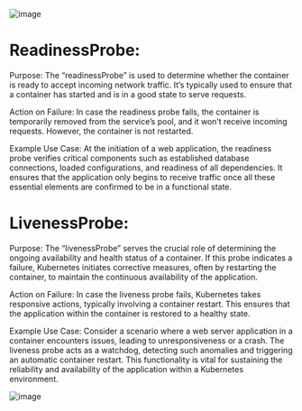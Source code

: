 ![image](https://github.com/user-attachments/assets/4fa76cf8-e668-4e2b-b5a0-6b03b7923e44)

# ReadinessProbe:
Purpose:
The “readinessProbe” is used to determine whether the container is ready to accept incoming network traffic. 
It’s typically used to ensure that a container has started and is in a good state to serve requests.

Action on Failure:
In case the readiness probe fails, the container is temporarily removed from the service’s pool, and it won’t receive incoming requests. However, the container is not restarted.

Example Use Case:
At the initiation of a web application, the readiness probe verifies critical components such as established database connections, loaded configurations, and readiness of all dependencies. It ensures that the application only begins to receive traffic once all these essential elements are confirmed to be in a functional state.

# LivenessProbe:
Purpose:
The “livenessProbe” serves the crucial role of determining the ongoing availability and health status of a container. 
If this probe indicates a failure, Kubernetes initiates corrective measures, often by restarting the container, to maintain the continuous availability of the application.

Action on Failure:
In case the liveness probe fails, Kubernetes takes responsive actions, typically involving a container restart. This ensures that the application within the container is restored to a healthy state.

Example Use Case:
Consider a scenario where a web server application in a container encounters issues, leading to unresponsiveness or a crash. The liveness probe acts as a watchdog, detecting such anomalies and triggering an automatic container restart. This functionality is vital for sustaining the reliability and availability of the application within a Kubernetes environment.

![image](https://github.com/user-attachments/assets/42e5bf92-3621-4254-a35e-12b394426acc)
